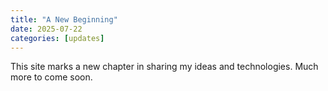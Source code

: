 ```yaml
---
title: "A New Beginning"
date: 2025-07-22
categories: [updates]
---
```


This site marks a new chapter in sharing my ideas and technologies. Much more to come soon.

